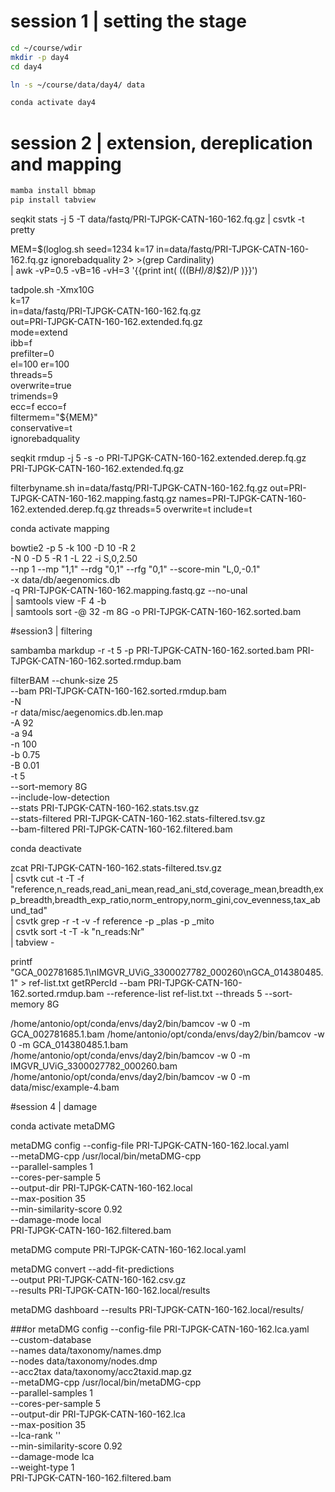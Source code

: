 
# session 1 | setting the stage #

```bash
cd ~/course/wdir
mkdir -p day4
cd day4

ln -s ~/course/data/day4/ data
```
```bash
conda activate day4
```

# session 2 | extension, dereplication and mapping #

```bash
mamba install bbmap
pip install tabview
```


seqkit stats -j 5 -T data/fastq/PRI-TJPGK-CATN-160-162.fq.gz | csvtk -t pretty



MEM=$(loglog.sh seed=1234 k=17 in=data/fastq/PRI-TJPGK-CATN-160-162.fq.gz ignorebadquality 2> >(grep Cardinality) \
    | awk -vP=0.5 -vB=16 -vH=3 '{{print int( (((B*H)/8)*$2)/P )}}')

tadpole.sh -Xmx10G \
    k=17 \
    in=data/fastq/PRI-TJPGK-CATN-160-162.fq.gz \
    out=PRI-TJPGK-CATN-160-162.extended.fq.gz \
    mode=extend \
    ibb=f \
    prefilter=0 \
    el=100 er=100 \
    threads=5 \
    overwrite=true \
    trimends=9 \
    ecc=f ecco=f \
    filtermem="${MEM}" \
    conservative=t \
    ignorebadquality




seqkit rmdup -j 5 -s -o PRI-TJPGK-CATN-160-162.extended.derep.fq.gz PRI-TJPGK-CATN-160-162.extended.fq.gz


filterbyname.sh in=data/fastq/PRI-TJPGK-CATN-160-162.fq.gz out=PRI-TJPGK-CATN-160-162.mapping.fastq.gz names=PRI-TJPGK-CATN-160-162.extended.derep.fq.gz threads=5 overwrite=t include=t


conda activate mapping


bowtie2 -p 5 -k 100 -D 10 -R 2 \
    -N 0 -D 5 -R 1 -L 22 -i S,0,2.50 \
    --np 1 --mp "1,1" --rdg "0,1" --rfg "0,1" --score-min "L,0,-0.1" \
    -x data/db/aegenomics.db \
    -q PRI-TJPGK-CATN-160-162.mapping.fastq.gz --no-unal \
    | samtools view -F 4 -b \
    | samtools sort -@ 32 -m 8G -o PRI-TJPGK-CATN-160-162.sorted.bam






#session3 | filtering

sambamba markdup -r -t 5 -p PRI-TJPGK-CATN-160-162.sorted.bam PRI-TJPGK-CATN-160-162.sorted.rmdup.bam


filterBAM --chunk-size 25 \
  --bam PRI-TJPGK-CATN-160-162.sorted.rmdup.bam \
  -N \
  -r data/misc/aegenomics.db.len.map \
  -A 92 \
  -a 94 \
  -n 100 \
  -b 0.75 \
  -B 0.01 \
  -t 5 \
  --sort-memory 8G \
  --include-low-detection \
  --stats PRI-TJPGK-CATN-160-162.stats.tsv.gz \
  --stats-filtered PRI-TJPGK-CATN-160-162.stats-filtered.tsv.gz \
  --bam-filtered PRI-TJPGK-CATN-160-162.filtered.bam


conda deactivate

  zcat PRI-TJPGK-CATN-160-162.stats-filtered.tsv.gz \
  | csvtk cut -t -T -f "reference,n_reads,read_ani_mean,read_ani_std,coverage_mean,breadth,exp_breadth,breadth_exp_ratio,norm_entropy,norm_gini,cov_evenness,tax_abund_tad" \
  | csvtk grep -r -t -v -f reference -p _plas -p _mito \
  | csvtk sort -t -T -k "n_reads:Nr" \
  | tabview -


printf "GCA_002781685.1\nIMGVR_UViG_3300027782_000260\nGCA_014380485.1" > ref-list.txt
getRPercId --bam PRI-TJPGK-CATN-160-162.sorted.rmdup.bam --reference-list ref-list.txt --threads 5 --sort-memory 8G



/home/antonio/opt/conda/envs/day2/bin/bamcov -w 0 -m GCA_002781685.1.bam 
/home/antonio/opt/conda/envs/day2/bin/bamcov -w 0 -m GCA_014380485.1.bam
/home/antonio/opt/conda/envs/day2/bin/bamcov -w 0 -m IMGVR_UViG_3300027782_000260.bam 
/home/antonio/opt/conda/envs/day2/bin/bamcov -w 0 -m data/misc/example-4.bam





#session 4 | damage


conda activate metaDMG


metaDMG config --config-file PRI-TJPGK-CATN-160-162.local.yaml \
  --metaDMG-cpp /usr/local/bin/metaDMG-cpp \
  --parallel-samples 1 \
  --cores-per-sample 5 \
  --output-dir PRI-TJPGK-CATN-160-162.local \
  --max-position 35 \
  --min-similarity-score 0.92 \
  --damage-mode local \
  PRI-TJPGK-CATN-160-162.filtered.bam

metaDMG compute PRI-TJPGK-CATN-160-162.local.yaml

metaDMG convert --add-fit-predictions \
  --output PRI-TJPGK-CATN-160-162.csv.gz \
  --results PRI-TJPGK-CATN-160-162.local/results

metaDMG dashboard --results PRI-TJPGK-CATN-160-162.local/results/



###or
metaDMG config --config-file PRI-TJPGK-CATN-160-162.lca.yaml \
  --custom-database \
  --names data/taxonomy/names.dmp \
  --nodes data/taxonomy/nodes.dmp \
  --acc2tax data/taxonomy/acc2taxid.map.gz \
  --metaDMG-cpp /usr/local/bin/metaDMG-cpp \
  --parallel-samples 1 \
  --cores-per-sample 5 \
  --output-dir PRI-TJPGK-CATN-160-162.lca \
  --max-position 35 \
  --lca-rank '' \
  --min-similarity-score 0.92 \
  --damage-mode lca \
  --weight-type 1 \
  PRI-TJPGK-CATN-160-162.filtered.bam
